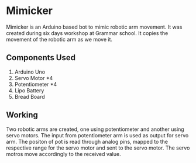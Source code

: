 # Mimicker

Mimicker is an Arduino based bot to mimic robotic arm movement. It was created during six days workshop at Grammar school. It copies the movement of the robotic arm as we move it.

## Components Used

1. Arduino Uno
1. Servo Motor *4
1. Potentiometer *4
1. Lipo Battery
1. Bread Board

## Working

Two robotic arms are created, one using potentiometer and another using servo motors. The input from potentiometer arm is used as output for servo arm. The positon of pot is read through analog pins, mapped to the respective range for the servo motor and sent to the servo motor. The servo motros move accordingly to the received value.